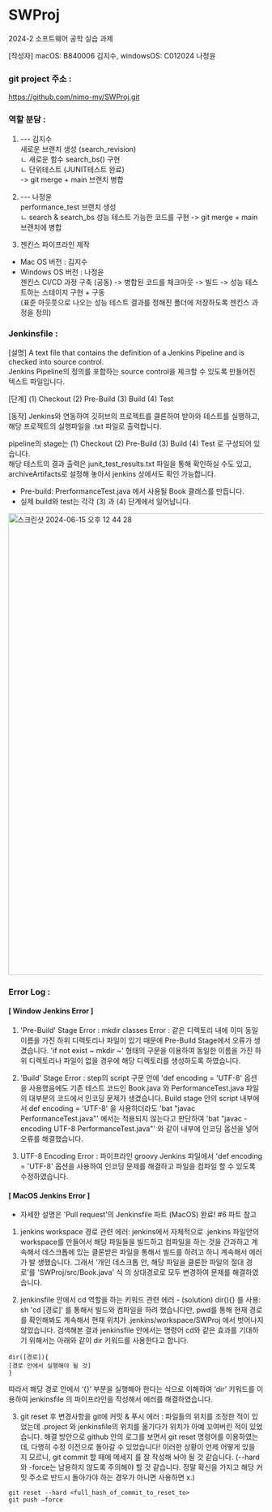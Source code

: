 # SWProj
2024-2 소프트웨어 공학 실습 과제

[작성자] macOS: B840006 김지수, windowsOS: C012024 나정윤

### git project 주소 :
https://github.com/nimo-my/SWProj.git


### 역할 분담 :
1. --- 김지수\
새로운 브랜치 생성 (search_revision) \
ㄴ 새로운 함수 search_bs() 구현 \
ㄴ 단위테스트 (JUNIT테스트 완료)\
-> git merge + main 브랜치 병합 

2. --- 나정윤\
performance_test 브랜치 생성\
ㄴ search & search_bs 성능 테스트 가능한 코드를 구현 -> git merge + main 브랜치에 병합 

3. 젠킨스 파이프라인 제작
- Mac OS 버전 : 김지수
- Windows OS 버전 : 나정윤\
젠킨스 CI/CD 과정 구축 (공동) -> 병합된 코드를 체크아웃 -> 빌드 -> 성능 테스트하는 스테이지 구현 + 구동 \
(표준 아웃풋으로 나오는 성능 테스트 결과를 정해진 폴더에 저장하도록 젠킨스 과정을 정의)


### Jenkinsfile :

[설명]
A text file that contains the definition of a Jenkins Pipeline and is checked into source control.\
Jenkins Pipeline의 정의를 포함하는 source control을 체크할 수 있도록 만들어진 텍스트 파일입니다.

[단계] 
(1) Checkout (2) Pre-Build (3) Build (4) Test

[동작]
Jenkins와 연동하여 깃허브의 프로젝트를 클론하여 받아와 테스트를 실행하고, 해당 프로젝트의 실행파일을 .txt 파일로 출력합니다.

pipeline의 stage는 (1) Checkout (2) Pre-Build (3) Build (4) Test 로 구성되어 있습니다. \
해당 테스트의 결과 출력은 junit_test_results.txt 파일을 통해 확인하실 수도 있고, \
archiveArtifacts로 설정해 놓아서 jenkins 상에서도 확인 가능합니다.

- Pre-build: PrerformanceTest.java 에서 사용될 Book 클래스를 만듭니다.
- 실제 build와 test는 각각 (3) 과 (4) 단계에서 일어납니다.

<img width="910" alt="스크린샷 2024-06-15 오후 12 44 28" src="https://github.com/nimo-my/SWProj/assets/67938113/628dc2eb-3d2b-4648-92d5-4ba5d32e4569">


### Error Log :

#### [ Window Jenkins Error ] 
1. 'Pre-Build' Stage Error : mkdir classes Error : 같은 디렉토리 내에 이미 동일 이름을 가진 하위 디렉토리나 파일이 있기 때문에 Pre-Build Stage에서 오류가 생겼습니다. 'if not exist ~ mkdir ~' 형태의 구문을 이용하여 동일한 이름을 가진 하위 디렉토리나 파일이 없을 경우에 해당 디렉토리를 생성하도록 하였습니다. 

2. 'Build' Stage Error : step의 script 구문 안에 'def encoding = 'UTF-8' 옵션을 사용했음에도 기존 테스트 코드인 Book.java 와 PerformanceTest.java 파일의 대부분의 코드에서 인코딩 문제가 생겼습니다. Build stage 안의 script 내부에서 def encoding = 'UTF-8' 을 사용하더라도 'bat "javac PerformanceTest.java"' 에서는 적용되지 않는다고 판단하여 'bat "javac -encoding UTF-8 PerformanceTest.java"' 와 같이 내부에 인코딩 옵션을 넣어 오류를 해결했습니다. 

3. UTF-8 Encoding Error : 파이프라인 groovy Jenkins 파일에서 'def encoding = 'UTF-8' 옵션을 사용하여 인코딩 문제를 해결하고 파일을 컴파일 할 수 있도록 수정하였습니다. 

#### [ MacOS Jenkins Error ] 
- 자세한 설명은 'Pull request'의 Jenkinsfile 파트 (MacOS) 완료! #6 파트 참고

1. jenkins workspace 경로 관련 에러:
jenkins에서 자체적으로 .jenkins 파일안의 workspace를 만들어서 해당 파일들을 빌드하고 컴파일을 하는 것을 간과하고 계속해서 데스크톱에 있는 클론받은 파일을 통해서 빌드를 하려고 하니 계속해서 에러가 발 생했습니다. 그래서 ‘개인 데스크톱 안, 해당 파일을 클론한 파일의 절대 경로’를 'SWProj/src/Book.java' 식 의 상대경로로 모두 변경하여 문제를 해결하였습니다.

2. jenkinsfile 안에서 cd 역할을 하는 키워드 관련 에러 - (solution) dir(){} 를 사용:
sh 'cd [경로]' 를 통해서 빌드와 컴파일을 하려 했습니다만, pwd를 통해 현재 경로를 확인해봐도 계속해서 현재 위치가 .jenkins/workspace/SWProj 에서 벗어나지 않았습니다. 검색해본 결과 jenkinsfile 안에서는 명령어 cd와 같은 효과를 기대하기 위해서는 아래와 같이 dir 키워드를 사용한다고 합니다.
```
dir([경로]){
[경로 안에서 실행해야 될 것]
}
```
따라서 해당 경로 안에서 ‘{}’ 부분을 실행해야 한다는 식으로 이해하여 ‘dir’ 키워드를 이용하여 jenkinsfile 의 파이프라인을 작성해서 에러를 해결하였습니다.

3. git reset 후 변경사항을 git에 커밋 & 푸시 에러 :
파일들의 위치를 조정한 적이 있었는데 .project 와 jenkinsfile의 위치를 옮기다가 위치가 아예 꼬여버린 적이 있었습니다. 해결 방안으로 github 안의 로그를 보면서 git reset 명령어를 이용하였는데, 다행히 수정 이전으로 돌아갈 수 있었습니다! 이러한 상황이 언제 어떻게 있을 지 모르니, git commit 할 때에 메세지 를 잘 작성해 놔야 될 것 같습니다. (--hard 와 -force는 남용하지 않도록 주의해야 할 것 같습니다. 정말 확신을 가지고 해당 커밋 주소로 반드시 돌아가야 하는 경우가 아니면 사용하면 x.)
```
git reset --hard <full_hash_of_commit_to_reset_to>
git push –force
```
